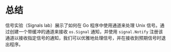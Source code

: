 # 总结

信号实验（Signals lab）展示了如何在 Go 程序中使用通道来处理 Unix 信号。通过创建一个带缓冲的通道来接收 `os.Signal` 通知，并使用 `signal.Notify` 注册该通道以接收指定信号的通知，我们可以优雅地处理信号，并在接收到预期信号时退出程序。
